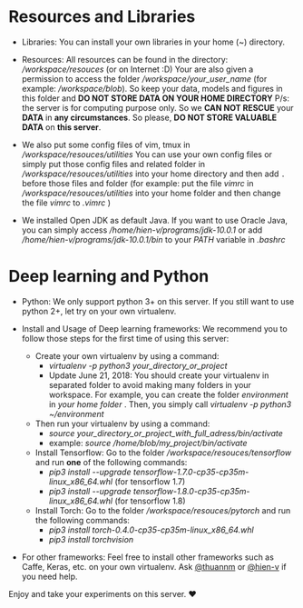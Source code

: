 
 # Resources and Libraries
- Libraries:
  You can install your own libraries in your home (~) directory.
  
- Resources:
  All resources can be found in the directory: */workspace/resouces* (or on Internet :D)
  Your are also given a permission to access the folder */workspace/your_user_name* (for example: */workspace/blob*). So keep your data, models and figures in this folder and **DO NOT STORE DATA ON YOUR HOME DIRECTORY**
  P/s: the server is for computing purpose only. So we **CAN NOT RESCUE** your **DATA** in **any circumstances**. So please, **DO NOT STORE VALUABLE DATA** on **this server**. 
  
- We also put some config files of vim, tmux in */workspace/resouces/utilities* 
  You can use your own config files or simply put those config files and related folder in */workspace/resouces/utilities* into your home directory and then add `.` before those files and folder (for example: put the file *vimrc* in */workspace/resouces/utilities* into your home folder and then change the file *vimrc* to *.vimrc* )
- We installed Open JDK as default Java. If you want to use Oracle Java, you can simply access */home/hien-v/programs/jdk-10.0.1* or add */home/hien-v/programs/jdk-10.0.1/bin* to your _PATH_ variable in *.bashrc*

# Deep learning and Python
- Python:  We only support python 3+ on this server. If you still want to use python 2+, let try on your own virtualenv.
  
- Install and Usage of Deep learning frameworks: We recommend you to follow those steps for the first time of using this server:
    * Create your own virtualenv by using a command:
        * *virtualenv -p python3 your_directory_or_project*
        * Update June 21, 2018: You should create your virtualenv in separated folder to avoid making many folders in your workspace. For example, you can create the folder *environment* in *your home folder* . Then, you simply call *virtualenv -p python3 ~/environment*
    * Then run your virtualenv by using a command:
        * *source your_directory_or_project_with_full_adress/bin/activate*
        * example: _source /home/blob/my_project/bin/activate_
    * Install Tensorflow: Go to the folder */workspace/resouces/tensorflow* and run **one** of the following commands:
      * *pip3 install --upgrade tensorflow-1.7.0-cp35-cp35m-linux_x86_64.whl* (for tensorflow 1.7)
      * *pip3 install --upgrade tensorflow-1.8.0-cp35-cp35m-linux_x86_64.whl* (for tensorflow 1.8)
    * Install Torch: Go to the folder */workspace/resouces/pytorch* and run the following commands:
      * *pip3 install torch-0.4.0-cp35-cp35m-linux_x86_64.whl*
      * *pip3 install torchvision*
 - For other frameworks: Feel free to install other frameworks such as Caffe, Keras, etc. on your own virtualenv. Ask [@thuannm](athuan255@gmail.com)  or [@hien-v](hienvuhuy@gmail.com) if you need help.
 
 
        
Enjoy and take your experiments on this server. :heart:
